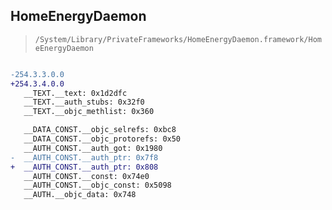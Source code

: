 ## HomeEnergyDaemon

> `/System/Library/PrivateFrameworks/HomeEnergyDaemon.framework/HomeEnergyDaemon`

```diff

-254.3.3.0.0
+254.3.4.0.0
   __TEXT.__text: 0x1d2dfc
   __TEXT.__auth_stubs: 0x32f0
   __TEXT.__objc_methlist: 0x360

   __DATA_CONST.__objc_selrefs: 0xbc8
   __DATA_CONST.__objc_protorefs: 0x50
   __AUTH_CONST.__auth_got: 0x1980
-  __AUTH_CONST.__auth_ptr: 0x7f8
+  __AUTH_CONST.__auth_ptr: 0x808
   __AUTH_CONST.__const: 0x74e0
   __AUTH_CONST.__objc_const: 0x5098
   __AUTH.__objc_data: 0x748

```
